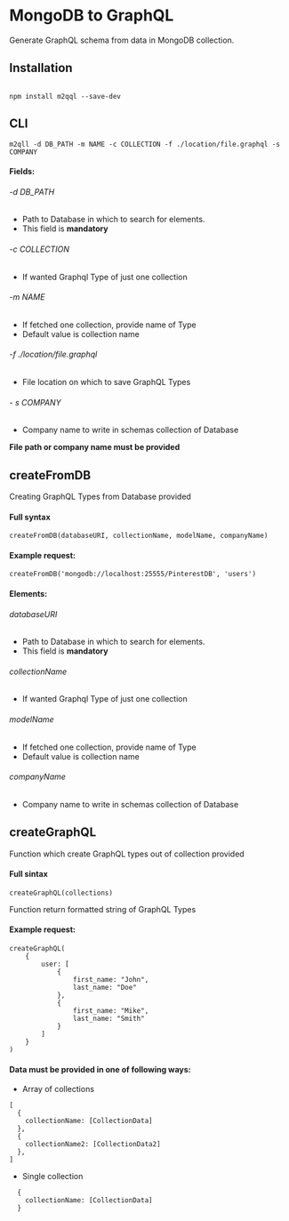 # MongoDB to GraphQL

Generate GraphQL schema from data in MongoDB collection.


## Installation
```

npm install m2qql --save-dev
```

## CLI

```
m2qll -d DB_PATH -m NAME -c COLLECTION -f ./location/file.graphql -s COMPANY
```

#### Fields:
###### -d DB_PATH
- Path to Database in which to search for elements.
- This field is **mandatory**

###### -c COLLECTION
- If wanted Graphql Type of just one collection

###### -m NAME
- If fetched one collection, provide name of Type
- Default value is collection name

###### -f ./location/file.graphql
- File location on which to save GraphQL Types

###### - s COMPANY
- Company name to write in schemas collection of Database

**File path or company name must be provided**

## createFromDB
Creating GraphQL Types from Database provided
#### Full syntax
```
createFromDB(databaseURI, collectionName, modelName, companyName)
```

#### Example request:
```
createFromDB('mongodb://localhost:25555/PinterestDB', 'users')
```
#### Elements:
###### databaseURI
- Path to Database in which to search for elements.
- This field is **mandatory**

###### collectionName
- If wanted Graphql Type of just one collection

###### modelName
- If fetched one collection, provide name of Type
- Default value is collection name

###### companyName
- Company name to write in schemas collection of Database

## createGraphQL
Function which create GraphQL types out of collection provided

#### Full sintax
```
createGraphQL(collections)
```
Function return formatted string of GraphQL Types

#### Example request:
```
createGraphQL(
    { 
        user: [
            {
                first_name: "John", 
                last_name: "Doe"
            },
            {
                first_name: "Mike", 
                last_name: "Smith"
            }
        ]
    }
)
```

#### Data must be provided in one of following ways:
- Array of collections 
```
[ 
  { 
    collectionName: [CollectionData] 
  },
  {
    collectionName2: [CollectionData2]
  },
]
```
- Single collection
```
  { 
    collectionName: [CollectionData] 
  }
```